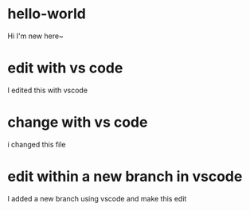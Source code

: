 # hello-world
Hi I'm new here~
# edit with vs code
I edited this with vscode
# change with vs code
i changed this file
# edit within a new branch in vscode
I added a new branch using vscode and make this edit 